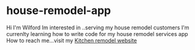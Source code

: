 # house-remodel-app
Hi I'm  Wilford
Im interested in ..serving my house remodel customers
I'm currenlty learning how to write code for my house remodel services app
How to reach me...visit my <a href="https://www.certifiedhouseremodlersin.com/kitchen-remodel/-renovation">Kitchen remodel website</a>
